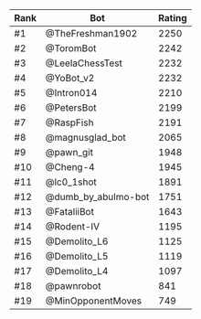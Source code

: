 Rank|Bot|Rating
---|---|---
#1|@TheFreshman1902|2250
#2|@ToromBot|2242
#3|@LeelaChessTest|2232
#4|@YoBot_v2|2232
#5|@Intron014|2210
#6|@PetersBot|2199
#7|@RaspFish|2191
#8|@magnusglad_bot|2065
#9|@pawn_git|1948
#10|@Cheng-4|1945
#11|@lc0_1shot|1891
#12|@dumb_by_abulmo-bot|1751
#13|@FataliiBot|1643
#14|@Rodent-IV|1195
#15|@Demolito_L6|1125
#16|@Demolito_L5|1119
#17|@Demolito_L4|1097
#18|@pawnrobot|841
#19|@MinOpponentMoves|749
